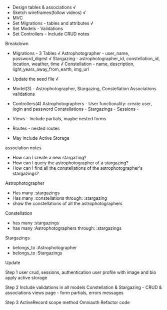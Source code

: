 - Design tables & associations √
- Sketch wireframes(follow videos)  √
- MVC 
- Set Migrations - tables and attributes √
- Set Models - Validations
- Set Controllers - Include CRUD notes

Breakdown

- Migrations - 3 Tables √
    Astrophotographer - user_name, password_digest √
Stargazing - astrophotographer_id, constellation_id, location, weather, time √
    Constellation - name, description, light_years_away_from_earth, img_url
- Update the seed file √

- Model(3) - Astrophotographer, Stargazing, Constellation
    Associations 
    validations

- Controllers(4)
    Astrophotographers - User functionality: create user, login and password
    Constellations -
    Stargazings -
    Sessions -

- Views - Include partials, maybe nested forms

- Routes - nested routes

* May include Active Storage

association notes
- How can I create a new stargazing?
- How can I query the astrophotographer of a stargazing?
- How can I find all the constellations of the astrophotographer's    stargazings? 

Astrophotographer 
- Has many :stargazings
- Has many :constellations through: :stargazing
- show the constellations of all the astrophotographers

Constellation
- has many :stargazings 
- has many :Astrophotographers through: :stargazings 

Stargazings
- belongs_to :Astrophotographer
- belongs_to :Stargazings

Update

Step 1
user crud, sessions, authentication
user profile with image and bio
apply active storage

Step 2
Include validations in all models 
Constellation & Stargazing - CRUD & associations
views page - form partials, errors messages

Step 3 
ActiveRecord scope method
Omniauth
Refactor code


